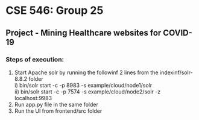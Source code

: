 # CSE 546: Group 25
## Project - Mining Healthcare websites for COVID-19


### Steps of execution:
1) Start Apache solr by running the followinf 2 lines from the indexinf/solr-8.8.2 folder \
i) bin/solr start -c -p 8983 -s example/cloud/node1/solr \
ii) bin/solr start -c -p 7574 -s example/cloud/node2/solr -z localhost:9983
2) Run app.py file in the same folder
3) Run the UI from frontend/src folder
